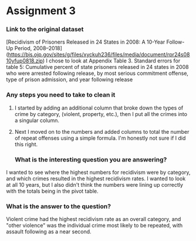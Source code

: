 # Assignment 3

   ### Link to the original dataset
[Recidivism of Prisoners Released in 24 States in 2008: A 10-Year Follow-Up Period, 2008–2018] 
(https://bjs.ojp.gov/sites/g/files/xyckuh236/files/media/document/rpr24s0810yfup0818.zip)
I chose to look at Appendix Table 3. Standard errors for table 5: Cumulative percent of state prisoners released in 24 states in 2008 who were arrested following release, by most serious commitment offense, type of prison admission, and year following release
   
   ### Any steps you need to take to clean it
1) I started by adding an additional column that broke down the types of crime by category, (violent, property, etc.), then I put all the crimes into a singular column. 
2) Next I moved on to the numbers and added columns to total the number of repeat offenses using a simple formula. I'm honestly not sure if I did this right. 

   ### What is the interesting question you are answering?
I wanted to see where the highest numbers for recidivism were by category, and which crimes resulted in the highest recidivism rates. I wanted to look at all 10 years, but I also didn't think the numbers were lining up correctly with the totals being in the pivot table. 
  
   ### What is the answer to the question?
Violent crime had the highest recidivism rate as an overall category, and "other violence" was the individual crime most likely to be repeated, with assault following as a near second. 
